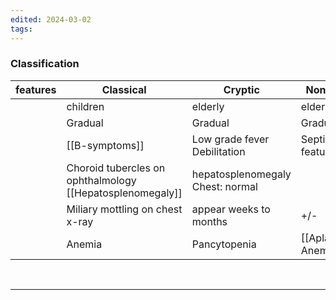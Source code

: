 ```yaml
---
edited: 2024-03-02
tags:
---
```

### Classification

| features | Classical                                                    | Cryptic                             | Non-reactive        |
| -------- | ------------------------------------------------------------ | ----------------------------------- | ------------------- |
|          | children                                                     | elderly                             | elderly             |
|          | Gradual                                                      | Gradual                             | Gradual/sudden      |
|          | [[B-symptoms]]                                               | Low grade fever<br>Debilitation     | Septicemic features |
|          | Choroid tubercles on ophthalmology<br>[[Hepatosplenomegaly]] | hepatosplenomegaly<br>Chest: normal |                     |
|          | Miliary mottling on chest x-ray                              | appear weeks to months              | +/-                 |
|          | Anemia                                                       | Pancytopenia                        | [[Aplastic Anemia]] |
<br>

---
